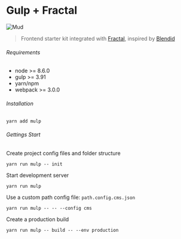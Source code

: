 # Gulp + Fractal
![Mud](http://ournameismud.co.uk/css/images/maps-icon.png)

> Frontend starter kit integrated with [Fractal](http://fractal.build/), inspired by [Blendid](https://github.com/vigetlabs/blendid)


###### Requirements
- node >= 8.6.0
- gulp >= 3.91
- yarn/npm
- webpack >= 3.0.0

###### Installation

`yarn add mulp`

###### Gettings Start

Create project config files and folder structure

`yarn run mulp -- init`

Start development server

`yarn run mulp`

Use a custom path config file: `path.config.cms.json`

`yarn run mulp -- -- --config cms`

Create a production build

`yarn run mulp -- build -- --env production`
